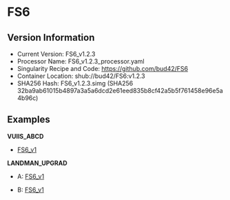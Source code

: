 # FS6

## Version Information

- Current Version: FS6_v1.2.3
- Processor Name: FS6_v1.2.3_processor.yaml
- Singularity Recipe and Code: https://github.com/bud42/FS6
- Container Location: shub://bud42/FS6:v1.2.3
- SHA256 Hash: FS6_v1.2.3.simg (SHA256 32ba9ab61015b4897a3a5a6dcd2e61eed835b8cf42a5b5f761458e96e5a4b96c)

## Examples

**VUIIS_ABCD**

- [FS6_v1](pdfs/FS6_v1.pdf)

**LANDMAN_UPGRAD**

- A: [FS6_v1](pdfs/FS6_v1_T1W.pdf)

- B: [FS6_v1](pdfs/FS6_v1_T1.pdf)
